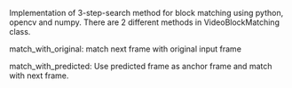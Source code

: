 
Implementation of 3-step-search method for block matching using python, opencv and numpy.
There are 2 different methods in VideoBlockMatching class. 

  match_with_original: match next frame with original input frame
  
  match_with_predicted: Use predicted frame as anchor frame and match with next frame.
